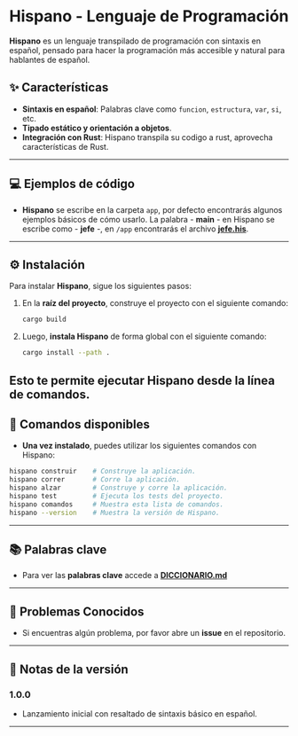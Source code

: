 # Hispano - Lenguaje de Programación

**Hispano** es un lenguaje transpilado de programación con sintaxis en español, pensado para hacer la programación más accesible y natural para hablantes de español.

## ✨ Características 
- **Sintaxis en español**: Palabras clave como `funcion`, `estructura`, `var`, `si`, etc.
- **Tipado estático y orientación a objetos**.
- **Integración con Rust**: Hispano transpila su codigo a rust, aprovecha características de Rust.
---

## 💻 Ejemplos de código 
- **Hispano** se escribe en la carpeta `app`, por defecto encontrarás algunos ejemplos básicos de cómo usarlo. La palabra -  **main**  - en Hispano se escribe como - **jefe** -, en `/app` encontrarás el archivo [**jefe.his**](./app/jefe.his).
---


## ⚙️ Instalación 
Para instalar **Hispano**, sigue los siguientes pasos:

1. En la **raíz del proyecto**, construye el proyecto con el siguiente comando:
   ```bash
   cargo build
   ```
2. Luego, **instala Hispano** de forma global con el siguiente comando:
      ```bash
    cargo install --path .
    ```

Esto te permite **ejecutar Hispano** desde la línea de comandos.
---

## 📜 Comandos disponibles 

- **Una vez instalado**, puedes utilizar los siguientes comandos con Hispano:

```bash
hispano construir    # Construye la aplicación.
hispano correr       # Corre la aplicación.
hispano alzar        # Construye y corre la aplicación.
hispano test         # Ejecuta los tests del proyecto.
hispano comandos     # Muestra esta lista de comandos.
hispano --version    # Muestra la versión de Hispano.
```
---

##  📚 Palabras clave
- Para ver las **palabras clave** accede a [**DICCIONARIO.md**](./DICCIONARIO.md)
---

## 🐞 Problemas Conocidos
- Si encuentras algún problema, por favor abre un **issue** en el repositorio.
---

## 📝 Notas de la versión
### 1.0.0
- Lanzamiento inicial con resaltado de sintaxis básico en español.
---
